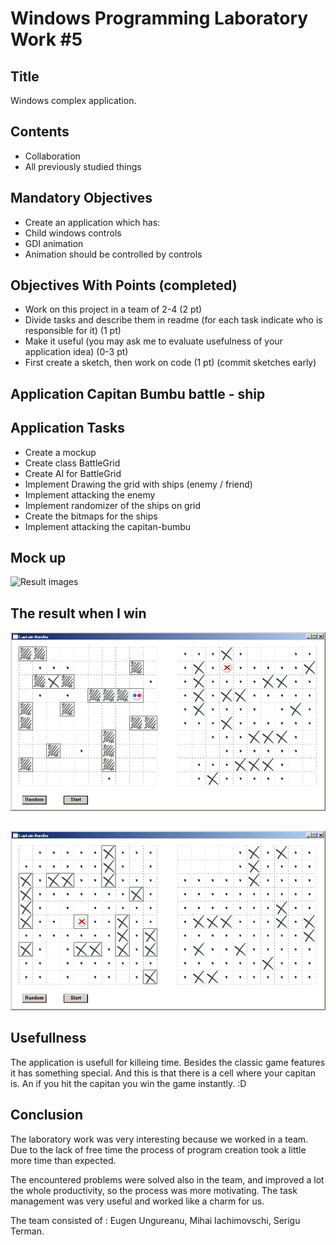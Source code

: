 # Windows Programming Laboratory Work #5

## Title
Windows complex application.

## Contents
- Collaboration
- All previously studied things

## Mandatory Objectives
- Create an application which has:
- Child windows controls
- GDI animation
- Animation should be controlled by controls

## Objectives With Points (completed)
- Work on this project in a team of 2-4 (2 pt)
- Divide tasks and describe them in readme (for each task indicate who is responsible for it) (1 pt)
- Make it useful (you may ask me to evaluate usefulness of your application idea) (0-3 pt)
- First create a sketch, then work on code (1 pt) (commit sketches early)

## Application Capitan Bumbu battle - ship

## Application Tasks
- Create a mockup
- Create class BattleGrid
- Create AI for BattleGrid
- Implement Drawing the grid with ships (enemy / friend)
- Implement attacking the enemy
- Implement randomizer of the ships on grid
- Create the bitmaps for the ships
- Implement attacking the capitan-bumbu


## Mock up
![Result images](https://github.com/mishunika/CaptainBumbu/blob/master/docs/mockup.png?raw=true)


## The result when I win
![Result images](https://github.com/mishunika/CaptainBumbu/blob/master/docs/screenshot-1.png?raw=true)

##
![Result images](https://github.com/mishunika/CaptainBumbu/blob/master/docs/screenshot-2.png?raw=true)

## Usefullness
The application is usefull for killeing time. Besides the classic game features it has something special. And this is that there is a cell where your capitan is. An if you hit the capitan you win the game instantly. :D

## Conclusion
The laboratory work was very interesting because we worked in a team. Due to the lack of free time the process of program creation took a little more time than expected.

The encountered problems were solved also in the team, and improved a lot the whole productivity, so the process was more motivating.
The task management was very useful and worked like a charm for us.


The team consisted of : Eugen Ungureanu, Mihai Iachimovschi, Serigu Terman.